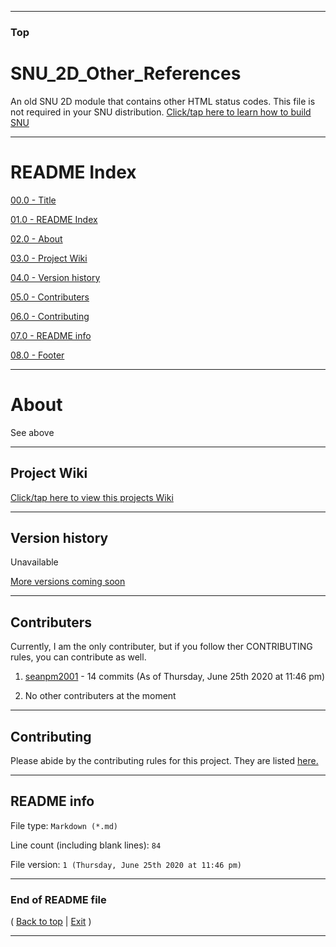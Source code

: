 
***

### Top

# SNU_2D_Other_References
An old SNU 2D module that contains other HTML status codes. This file is not required in your SNU distribution. [Click/tap here to learn how to build SNU](https://gist.github.com/seanpm2001/745564a46186888e829fdeb9cda584de)

***

# README Index

[00.0 - Title](#SNU_2D_Other_References)

[01.0 - README Index](#README-Index)

[02.0 - About](#About)

[03.0 - Project Wiki](#Project-Wiki)

[04.0 - Version history](#Version-history)

[05.0 - Contributers](#Contributers)

[06.0 - Contributing](#Contributing)

[07.0 - README info](#README-info)

[08.0 - Footer](#End-of-README-file)

***

# About

See above

***

## Project Wiki

[Click/tap here to view this projects Wiki](https://github.com/seanpm2001/SNU_2D_Other_References/Wiki/)

***

## Version history

Unavailable

[More versions coming soon](https://www.example.com/)

***

## Contributers

Currently, I am the only contributer, but if you follow ther CONTRIBUTING rules, you can contribute as well.

1. [seanpm2001](https://github.com/seanpm2001/) - 14 commits (As of Thursday, June 25th 2020 at 11:46 pm)

2. No other contributers at the moment

***

## Contributing

Please abide by the contributing rules for this project. They are listed [here.](https://github.com/seanpm2001/SNU_2D_Other_References/blob/master/CONTRIBUTING.md)

***

## README info

File type: `Markdown (*.md)`

Line count (including blank lines): `84`

File version: `1 (Thursday, June 25th 2020 at 11:46 pm)`

***

### End of README file

( [Back to top](#Top) | [Exit](https://github.com) )

***
